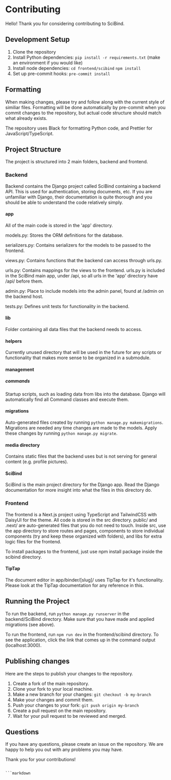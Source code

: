 # Contributing

Hello! Thank you for considering contributing to SciBind.

## Development Setup

1. Clone the repository
2. Install Python dependencies: `pip install -r requirements.txt` (make an environment if you would like)
3. Install node dependencies: 
`cd frontend/scibind`
`npm install`
4. Set up pre-commit hooks: `pre-commit install`

## Formatting
When making changes, please try and follow along with the current style of similiar files. Formatting will be done automatically by pre-commit when you commit changes to the repository, but actual code structure should match what already exists.

The repository uses Black for formatting Python code, and Prettier for JavaScript/TypeScript.

## Project Structure
The project is structured into 2 main folders, backend and frontend.

### Backend
Backend contains the Django project called SciBind containing a backend API. This is used for authentication, storing documents, etc. If you are unfamiliar with Django, their documentation is quite thorough and you should be able to understand the code relatively simply.

#### app
All of the main code is stored in the 'app' directory.

models.py: Stores the ORM definitions for the database.

serializers.py: Contains serializers for the models to be passed to the frontend.

views.py: Contains functions that the backend can access through urls.py.

urls.py: Contains mappings for the views to the frontend. urls.py is included in the SciBind main app, under /api, so all urls in the 'app' directory have /api/ before them.

admin.py: Place to include models into the admin panel, found at /admin on the backend host.

tests.py: Defines unit tests for functionality in the backend.

#### lib 
Folder containing all data files that the backend needs to access.

#### helpers
Currently unused directory that will be used in the future for any scripts or functionality that makes more sense to be organized in a submodule.

#### management
##### commands
Startup scripts, such as loading data from libs into the database. Django will automatically find all Command classes and execute them.

#### migrations
Auto-generated files created by running `python manage.py makemigrations`. Migrations are needed any time changes are made to the models. Apply these changes by running `python manage.py migrate`.

#### media directory
Contains static files that the backend uses but is not serving for general content (e.g. profile pictures). 

#### SciBind
SciBind is the main project directory for the Django app. Read the Django documentation for more insight into what the files in this directory do.

### Frontend
The frontend is a Next.js project using TypeScript and TailwindCSS with DaisyUI for the theme.
All code is stored in the src directory. public/ and .next/ are auto-generated files that you do not need to touch. Inside src, use the app directory to store routes and pages, components to store individual components (try and keep these organized with folders), and libs for extra logic files for the frontend.

To install packages to the frontend, just use npm install package inside the scibind directory.

#### TipTap
The document editor in app/binder/[slug]/ uses TipTap for it's functionality. Please look at the TipTap documentation for any reference in this.


## Running the Project

To run the backend, run `python manage.py runserver` in the backend/SciBind directory. Make sure that you have made and applied migrations (see above).

To run the frontend, run `npm run dev` in the frontend/scibind directory. To see the application, click the link that comes up in the command output (localhost:3000).

## Publishing changes
Here are the steps to publish your changes to the repository.
1. Create a fork of the main repository.
2. Clone your fork to your local machine.
3. Make a new branch for your changes: `git checkout -b my-branch`
4. Make your changes and commit them.
5. Push your changes to your fork: `git push origin my-branch`
6. Create a pull request on the main repository.
7. Wait for your pull request to be reviewed and merged.

## Questions

If you have any questions, please create an issue on the repository. We are happy to help you out with any problems you may have.

Thank you for your contributions!
```

```markdown